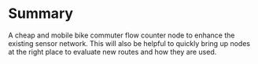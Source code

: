 # Summary
A cheap and mobile bike commuter flow counter node to enhance the existing sensor network. This will also be helpful to quickly bring up nodes at the right place to evaluate new routes and how they are used.
